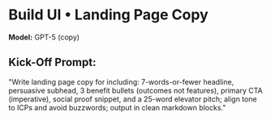 # Build UI • Landing Page Copy

**Model:** GPT-5 (copy)

## Kick-Off Prompt:

"Write landing page copy for **<n>** including: 7-words-or-fewer headline, persuasive subhead, 3 benefit bullets (outcomes not features), primary CTA (imperative), social proof snippet, and a 25-word elevator pitch; align tone to ICPs and avoid buzzwords; output in clean markdown blocks."
